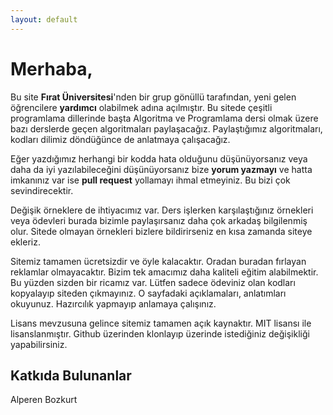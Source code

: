 ```yaml
---
layout: default
---
```


Merhaba,
===

Bu site **Fırat Üniversitesi**'nden bir grup gönüllü tarafından, yeni gelen öğrencilere **yardımcı** olabilmek adına açılmıştır. Bu sitede çeşitli programlama dillerinde başta Algoritma ve Programlama dersi olmak üzere bazı derslerde geçen algoritmaları paylaşacağız. Paylaştığımız algoritmaları, kodları dilimiz döndüğünce de anlatmaya çalışacağız.

Eğer yazdığımız herhangi bir kodda hata olduğunu düşünüyorsanız veya daha da iyi yazılabileceğini düşünüyorsanız bize **yorum yazmayı** ve hatta imkanınız var ise **pull request** yollamayı ihmal etmeyiniz. Bu bizi çok sevindirecektir.

Değişik örneklere de ihtiyacımız var. Ders işlerken karşılaştığınız örnekleri veya ödevleri burada bizimle paylaşırsanız daha çok arkadaş bilgilenmiş olur. Sitede olmayan örnekleri bizlere bildirirseniz en kısa zamanda siteye ekleriz.

Sitemiz tamamen ücretsizdir ve öyle kalacaktır. Oradan buradan fırlayan reklamlar olmayacaktır. Bizim tek amacımız daha kaliteli eğitim alabilmektir. Bu yüzden sizden bir ricamız var. Lütfen sadece ödeviniz olan kodları kopyalayıp siteden çıkmayınız. O sayfadaki açıklamaları, anlatımları okuyunuz. Hazırcılık yapmayıp anlamaya çalışınız.

Lisans mevzusuna gelince sitemiz tamamen açık kaynaktır. MIT lisansı ile lisanslanmıştır. Github üzerinden klonlayıp üzerinde istediğiniz değişikliği yapabilirsiniz.



Katkıda Bulunanlar
---

Alperen Bozkurt
